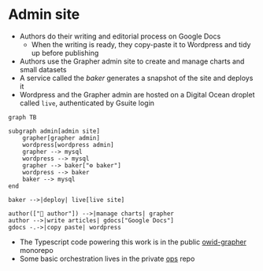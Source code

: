 # Admin site

- Authors do their writing and editorial process on Google Docs
  - When the writing is ready, they copy-paste it to Wordpress and tidy up before publishing
- Authors use the Grapher admin site to create and manage charts and small datasets
- A service called the _baker_ generates a snapshot of the site and deploys it
- Wordpress and the Grapher admin are hosted on a Digital Ocean droplet called `live`, authenticated by Gsuite login

```mermaid
graph TB

subgraph admin[admin site]
    grapher[grapher admin]
    wordpress[wordpress admin]
    grapher --> mysql
    wordpress --> mysql
    grapher --> baker["⚙️ baker"]
    wordpress --> baker
    baker --> mysql
end

baker -->|deploy| live[live site]

author(["👤 author"]) -->|manage charts| grapher
author -->|write articles| gdocs["Google Docs"]
gdocs -.->|copy paste| wordpress
```

- The Typescript code powering this work is in the public [owid-grapher](https://github.com/owid/owid-grapher) monorepo
- Some basic orchestration lives in the private [ops](https://github.com/owid/ops) repo


